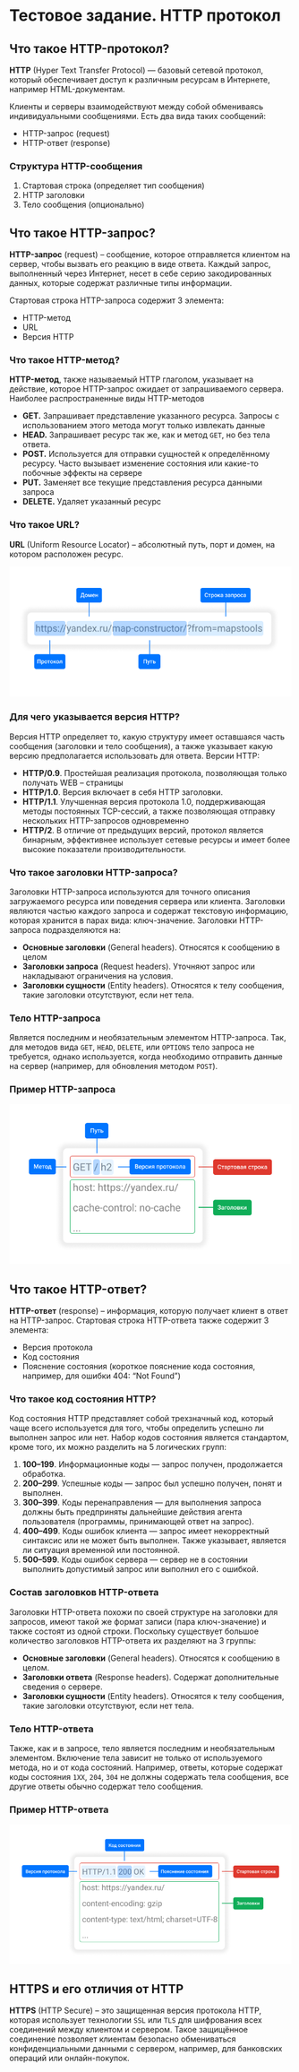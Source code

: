 # Тестовое задание. HTTP протокол

## Что такое HTTP-протокол?

**HTTP** (Hyper Text Transfer Protocol) — базовый сетевой протокол, который обеспечивает доступ к различным ресурсам в Интернете, например HTML-документам. 

Клиенты и серверы взаимодействуют между собой обмениваясь индивидуальными сообщениями. Есть два вида таких сообщений:

- HTTP-запрос (request)
- HTTP-ответ (response)

### Структура HTTP-сообщения

1.	Стартовая строка (определяет тип сообщения)
2.	HTTP заголовки
3.	Тело сообщения (опционально)

## Что такое HTTP-запрос?

**HTTP-запрос** (request) – сообщение, которое отправляется клиентом на сервер, чтобы вызвать его реакцию в виде ответа. Каждый запрос, выполненный через Интернет, несет в себе серию закодированных данных, которые содержат различные типы информации. 

Стартовая строка HTTP-запроса содержит 3 элемента:

- HTTP-метод
- URL
- Версия HTTP

### Что такое HTTP-метод?

**HTTP-метод**, также называемый HTTP глаголом, указывает на действие, которое HTTP-запрос ожидает от запрашиваемого сервера. Наиболее распространенные виды HTTP-методов

- **GET.** Запрашивает представление указанного ресурса. Запросы с использованием этого метода могут только извлекать данные
- **HEAD.** Запрашивает ресурс так же, как и метод ```GET```, но без тела ответа.
- **POST.** Используется для отправки сущностей к определённому ресурсу. Часто вызывает изменение состояния или какие-то побочные эффекты на сервере
- **PUT.** Заменяет все текущие представления ресурса данными запроса
- **DELETE.** Удаляет указанный ресурс

### Что такое URL?

**URL** (Uniform Resource Locator) – абсолютный путь, порт и домен, на котором расположен ресурс. 

![url-schema](yandex_tech_writer/url-schema.png)

###  Для чего указывается версия HTTP?

Версия HTTP определяет то, какую структуру имеет оставшаяся часть сообщения (заголовки и тело сообщения), а также указывает какую версию предполагается использовать для ответа. Версии HTTP:

- **HTTP/0.9**. Простейшая реализация протокола, позволяющая только получать WEB – страницы
- **HTTP/1.0**. Версия включает в себя HTTP заголовки.
- **HTTP/1.1**. Улучшенная версия протокола 1.0, поддерживающая методы постоянных TCP-сессий, а также позволяющая отправку нескольких HTTP-запросов одновременно
- **HTTP/2**. В отличие от предыдущих версий, протокол является бинарным, эффективнее использует сетевые ресурсы и имеет более высокие показатели производительности.

### Что такое заголовки HTTP-запроса?

Заголовки HTTP-запроса используются для точного описания загружаемого ресурса или поведения сервера или клиента. Заголовки являются частью каждого запроса и содержат текстовую информацию, которая хранится в парах вида: ключ-значение. Заголовки HTTP-запроса подразделяются на:

- **Основные заголовки** (General headers). Относятся к сообщению в целом
- **Заголовки запроса** (Request headers). Уточняют запрос или накладывают ограничения на условия.
- **Заголовки сущности** (Entity headers). Относятся к телу сообщения, такие заголовки отсутствуют, если нет тела.

### Тело HTTP-запроса

Является последним и необязательным элементом HTTP-запроса. Так, для методов вида ```GET```, ```HEAD```, ```DELETE```, или ```OPTIONS``` тело запроса не требуется, однако используется, когда необходимо отправить данные на сервер (например, для обновления методом ```POST```). 

### Пример HTTP-запроса

![http-request-str](yandex_tech_writer/http-request-str.png)

## Что такое HTTP-ответ?

**HTTP-ответ** (response) – информация, которую получает клиент в ответ на HTTP-запрос. Стартовая строка HTTP-ответа также содержит 3 элемента:

- Версия протокола
- Код состояния 
- Пояснение состояния (короткое пояснение кода состояния, например, для ошибки 404: “Not Found”)

### Что такое код состояния HTTP?

Код состояния HTTP представляет собой трехзначный код, который чаще всего используется для того, чтобы определить успешно ли выполнен запрос или нет. Набор кодов состояния является стандартом, кроме того, их можно разделить на 5 логических групп:

1.	**100–199**. Информационные коды — запрос получен, продолжается обработка.
2.	**200–299**. Успешные коды — запрос был успешно получен, понят и выполнен.
3.	**300–399**. Коды перенаправления — для выполнения запроса должны быть предприняты дальнейшие действия агента пользователя (программы, принимающей ответ на запрос).
4.	**400–499**. Коды ошибок клиента — запрос имеет некорректный синтаксис или не может быть выполнен. Также указывает, является ли ситуация временной или постоянной.
5.	**500–599**. Коды ошибок сервера — сервер не в состоянии выполнить допустимый запрос или выполнил его с ошибкой.

### Состав заголовков HTTP-ответа

Заголовки HTTP-ответа похожи по своей структуре на заголовки для запросов, имеют такой же формат записи (пара ключ-значение) и также состоят из одной строки. Поскольку существует большое количество заголовков HTTP-ответа их разделяют на 3 группы:

- **Основные заголовки** (General headers). Относятся к сообщению в целом.
- **Заголовки ответа** (Response headers). Содержат дополнительные сведения о сервере.
- **Заголовки сущности** (Entity headers). Относятся к телу сообщения, такие заголовки отсутствуют, если нет тела.

### Тело HTTP-ответа

Также, как и в запросе, тело является последним и необязательным элементом. Включение тела зависит не только от используемого метода, но и от кода состояний. Например, ответы, которые содержат коды состояния ```1ХХ```, ```204```, ```304``` не должны содержать тела сообщения, все другие ответы обычно содержат тело сообщения.

### Пример HTTP-ответа

![http-request-str](yandex_tech_writer/http-response-str.png)

## HTTPS и его отличия от HTTP

**HTTPS** (HTTP Secure) – это защищенная версия протокола HTTP, которая использует технологии ```SSL``` или ```TLS``` для шифрования всех соединений между клиентом и сервером. Такое защищённое соединение позволяет клиентам безопасно обмениваться конфиденциальными данными с сервером, например, для банковских операций или онлайн-покупок. 

